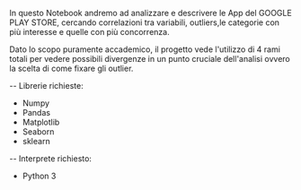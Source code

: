 In questo Notebook andremo ad analizzare e descrivere le App del GOOGLE PLAY STORE, cercando correlazioni tra variabili, outliers,le categorie con più interesse e quelle con più concorrenza.

Dato lo scopo puramente accademico, il progetto vede l'utilizzo di 4 rami totali per vedere possibili divergenze in un punto cruciale dell'analisi ovvero la scelta di come fixare gli outlier.

-- Librerie richieste:
- Numpy
- Pandas
- Matplotlib
- Seaborn
- sklearn

-- Interprete richiesto:
- Python 3
